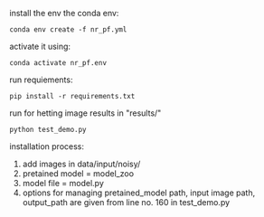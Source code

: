 install the env the conda env:

```conda env create -f nr_pf.yml```

activate it using:

```conda activate nr_pf.env```

run requiements:
 
``` pip install -r requirements.txt ``` 

run for hetting image results in "results/"

```python test_demo.py```

installation process:
1. add images in data/input/noisy/
2. pretained model = model_zoo
3. model file = model.py
4. options for managing pretained_model path, input image path, output_path are given from line no. 160 in test_demo.py